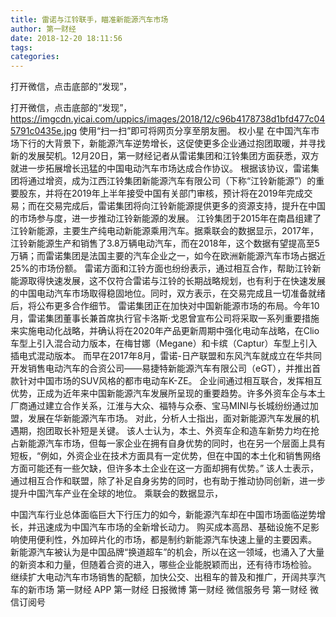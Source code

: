 ```yaml
---
title: 雷诺与江铃联手，瞄准新能源汽车市场
author: 第一财经
date: 2018-12-20 18:11:56
tags: 
categories: 
---
```

打开微信，点击底部的“发现”，
<!-- more -->
打开微信，点击底部的“发现”，
https://imgcdn.yicai.com/uppics/images/2018/12/c96b4178738d1bfd477c045791c0435e.jpg
使用“扫一扫”即可将网页分享至朋友圈。
权小星
在中国汽车市场下行的大背景下，新能源汽车逆势增长，这促使更多企业通过抱团取暖，并寻找新的发展契机。12月20日，第一财经记者从雷诺集团和江铃集团方面获悉，双方就进一步拓展增长迅猛的中国电动汽车市场达成合作协议。
根据该协议，雷诺集团将通过增资，成为江西江铃集团新能源汽车有限公司（下称“江铃新能源”）的重要股东，并将在2019年上半年接受中国有关部门审核，预计将在2019年完成交易；而在交易完成后，雷诺集团将向江铃新能源提供更多的资源支持，提升在中国的市场参与度，进一步推动江铃新能源的发展。
江铃集团于2015年在南昌组建了江铃新能源，主要生产纯电动新能源乘用汽车。据乘联会的数据显示，2017年，江铃新能源生产和销售了3.8万辆电动汽车，而在2018年，这个数据有望提高至5万辆；而雷诺集团是法国主要的汽车企业之一，如今在欧洲新能源汽车市场占据近25%的市场份额。
雷诺方面和江铃方面也纷纷表示，通过相互合作，帮助江铃新能源取得快速发展，这不仅符合雷诺与江铃的长期战略规划，也有利于在快速发展的中国电动汽车市场取得稳固地位。同时，双方表示，在交易完成且一切准备就绪后，将公布更多合作细节。
雷诺集团正在加快对中国新能源市场的布局。今年10月，雷诺集团董事长兼首席执行官卡洛斯·戈恩曾宣布公司将采取一系列重要措施来实施电动化战略，并确认将在2020年产品更新周期中强化电动车战略，在Clio车型上引入混合动力版本，在梅甘娜（Megane）和卡缤（Captur）车型上引入插电式混动版本。
而早在2017年8月，雷诺-日产联盟和东风汽车就成立在华共同开发销售电动汽车的合资公司——易捷特新能源汽车有限公司（eGT），并推出首款针对中国市场的SUV风格的都市电动车K-ZE。
企业间通过相互联合，发挥相互优势，正成为近年来中国新能源汽车发展所呈现的重要趋势。许多外资车企与本土厂商通过建立合作关系，江淮与大众、福特与众泰、宝马MINI与长城纷纷通过加盟，发展在华新能源汽车市场。
对此，分析人士指出，面对新能源汽车发展的机遇期，抱团取长补短是关键。
该人士认为，本土、外资车企和造车新势力均在抢占新能源汽车市场，但每一家企业在拥有自身优势的同时，也在另一个层面上具有短板，“例如，外资企业在技术方面具有一定优势，但在中国的本土化和销售网络方面可能还有一些欠缺，但许多本土企业在这一方面却拥有优势。”
该人士表示，通过相互合作和联盟，除了补足自身劣势的同时，也有助于推动协同创新，进一步提升中国汽车产业在全球的地位。
乘联会的数据显示，
 
 
中国汽车行业总体面临巨大下行压力的如今，新能源汽车却在中国市场面临逆势增长，并迅速成为中国汽车市场的全新增长动力。
购买成本高昂、基础设施不足影响使用便利性，外加碎片化的市场，都是制约新能源汽车快速上量的主要因素。
新能源汽车被认为是中国品牌“换道超车”的机会，所以在这一领域，也涌入了大量的新资本和力量，但随着合资的进入，哪些企业能脱颖而出，还有待市场检验。
继续扩大电动汽车市场销售的配额，加快公交、出租车的普及和推广，开阔共享汽车的新市场
第一财经
APP
第一财经
日报微博
第一财经
微信服务号
第一财经
微信订阅号
